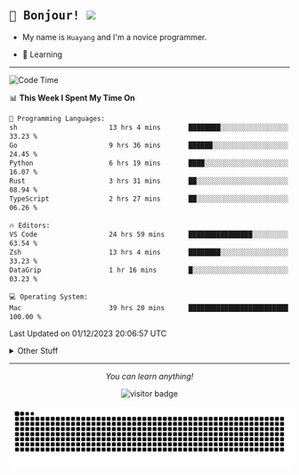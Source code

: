 <h2>
    <samp>🎉 Bonjour!  <img src="https://media.giphy.com/media/mGcNjsfWAjY5AEZNw6/giphy.gif" width="50"></samp>
</h2>

* My name is `Huayang` and I'm a novice programmer.


* 🧐 Learning

<hr>

<!--START_SECTION:waka-->
![Code Time](http://img.shields.io/badge/Code%20Time-1%2C776%20hrs%2022%20mins-blue)

📊 **This Week I Spent My Time On** 

```text
💬 Programming Languages: 
sh                       13 hrs 4 mins       ████████░░░░░░░░░░░░░░░░░   33.23 % 
Go                       9 hrs 36 mins       ██████░░░░░░░░░░░░░░░░░░░   24.45 % 
Python                   6 hrs 19 mins       ████░░░░░░░░░░░░░░░░░░░░░   16.07 % 
Rust                     3 hrs 31 mins       ██░░░░░░░░░░░░░░░░░░░░░░░   08.94 % 
TypeScript               2 hrs 27 mins       ██░░░░░░░░░░░░░░░░░░░░░░░   06.26 % 

🔥 Editors: 
VS Code                  24 hrs 59 mins      ████████████████░░░░░░░░░   63.54 % 
Zsh                      13 hrs 4 mins       ████████░░░░░░░░░░░░░░░░░   33.23 % 
DataGrip                 1 hr 16 mins        █░░░░░░░░░░░░░░░░░░░░░░░░   03.23 % 

💻 Operating System: 
Mac                      39 hrs 20 mins      █████████████████████████   100.00 % 
```


 Last Updated on 01/12/2023 20:06:57 UTC
<!--END_SECTION:waka-->

<details>
    <summary>Other Stuff</summary>

* 🛠️ Skills
<!-- 
<p align="center">
  <a href="https://skillicons.dev">
    <img src="https://skillicons.dev/icons?i=c,python,cpp,go,react,js,ts,rust,java,haskell,ruby,kotlin,scala,kubernetes,docker,grafana,jenkins,nginx,nestjs,nextjs,rabbitmq,postgres,kafka,redis,graphql,mysql,linux,md,git,vim,vscode,visualstudio,stackoverflow" />
  </a>
</p>
-->    
<p align="center">
    <img src="https://api.githubtrends.io/user/svg/XmchxUp/langs?time_range=one_year&include_private=True" />
    <img src="https://api.githubtrends.io/user/svg/XmchxUp/repos?time_range=one_year&include_private=True" />
</p>

* 🏆 Some GitHub statistical reports:

<p align="center">
    <img src="/github-metrics.svg" alt="github metrics" style='visibility:visible' />    
</p>

<p align="center">  
    <img height="180em" src="https://github-readme-stats.vercel.app/api?username=xmchxup&hide_border=true&show_icons=true&include_all_commits=true&bg_color=0,EC6C6C,FFD479,FFFC79,73FA79&theme=graywhite&locale=en" />
    <img height="180em" src="https://github-readme-stats.vercel.app/api/top-langs/?username=xmchxup&hide=css,scss,html&langs_count=8&hide_border=true&layout=compact&bg_color=0,73FA79,73FDFF,D783FF&theme=graywhite&locale=en" />
</p>


<img width="100%" src="https://github-profile-trophy.vercel.app/?username=xmchxup&column=7" />

</details>


<hr>


<p align="center">
    <i>You can learn anything!</i>
    <p align="center">
        <img src="https://visitor-badge.laobi.icu/badge?page_id=xmchxup" alt="visitor badge"/>       
    </p>
</p>

<picture>
  <source media="(prefers-color-scheme: dark)" srcset="https://raw.githubusercontent.com/XmchxUp/XmchxUp/output/github-snake-dark.svg" />
  <source media="(prefers-color-scheme: light)" srcset="https://raw.githubusercontent.com/XmchxUp/XmchxUp/output/github-snake.svg" />
  <img alt="github-snake" src="https://raw.githubusercontent.com/XmchxUp/XmchxUp/output/github-snake.svg" />
</picture>



